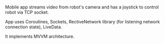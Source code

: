 Mobile app streams video from robot's camera and has a joystick to control robot via TCP socket.

App uses Coroutines, Sockets, RectiveNetwork library (for listening network connection state), LiveData.

It implements MVVM architecture.
